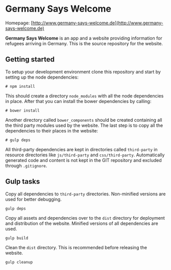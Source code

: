 Germany Says Welcome
====================

Homepage: [http://www.germany-says-welcome.de](http://www.germany-says-welcome.de)

<b>Germany Says Welcome</b> is an app and a website providing information for refugees arriving in Germany. This is
the source repository for the website.

Getting started
---------------

To setup your development environment clone this repository and start by setting up the node dependencies:

    # npm install
    
This should create a directory `node_modules` with all the node dependencies in place. After that you can install the
bower dependencies by calling:

    # bower install
    
Another directory called `bower_components` should be created containing all the third party modules used by the website.
The last step is to copy all the dependencies to their places in the website:

    # gulp deps
    
All third-party dependencies are kept in directories called `third-party` in resource directories like `js/third-party`
and `css/third-party`. Automatically generated code and content is not kept in the GIT repository and excluded through
`.gitignore`.

Gulp tasks
----------

Copy all dependencies to `third-party` directories. Non-minified versions are used for better debugging.

    gulp deps

    
Copy all assets and dependencies over to the `dist` directory for deployment and distribution of the website. Minified
versions of all dependencies are used.
 
    gulp build
     
Clean the `dist` directory. This is recommended before releasing the website.

    gulp cleanup
